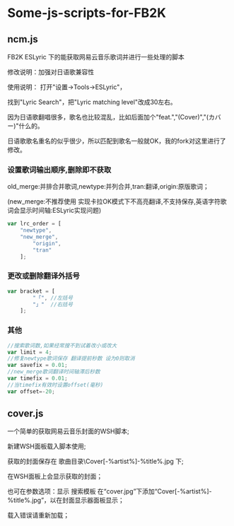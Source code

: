 # Some-js-scripts-for-FB2K

## ncm.js
FB2K ESLyric 下的能获取网易云音乐歌词并进行一些处理的脚本

修改说明：加强对日语歌兼容性

使用说明：
打开"设置->Tools->ESLyric"，

找到"Lyric Search"，把"Lyric matching level"改成30左右。

因为日语歌翻唱很多，歌名也比较混乱，比如后面加个"feat.","(Cover)","(カバー)"什么的。

日语歌歌名重名的似乎很少，所以匹配到歌名一般就OK，我的fork对这里进行了修改。

### 设置歌词输出顺序,删除即不获取
old_merge:并排合并歌词,newtype:并列合并,tran:翻译,origin:原版歌词；

(new_merge:不推荐使用 实现卡拉OK模式下不高亮翻译,不支持保存,英语字符歌词会显示时间轴:ESLyric实现问题)
``` javascript
var lrc_order = [
	"newtype",
	"new_merge",
        "origin",
        "tran"
    ];
```

### 更改或删除翻译外括号
``` javascript
var bracket = [ 
        "「", //左括号
		"」"  //右括号
    ];
```

### 其他
``` javascript
//搜索歌词数,如果经常搜不到试着改小或改大
var limit = 4;
//修复newtype歌词保存 翻译提前秒数 设为0则取消
var savefix = 0.01;
//new_merge歌词翻译时间轴滞后秒数
var timefix = 0.01;
//当timefix有效时设置offset(毫秒)
var offset=-20;
```

## cover.js
一个简单的获取网易云音乐封面的WSH脚本;

新建WSH面板载入脚本使用;

获取的封面保存在 歌曲目录\Cover[-%artist%]-%title%.jpg 下;

在WSH面板上会显示获取的封面；

也可在参数选项：显示 搜索模板 在“cover.jpg”下添加“Cover[-%artist%]-%title%.jpg”，以在封面显示器面板显示；

载入错误请重新加载；
